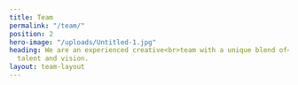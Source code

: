 ```yaml
---
title: Team
permalink: "/team/"
position: 2
hero-image: "/uploads/Untitled-1.jpg"
heading: We are an experienced creative<br>team with a unique blend of<br>passion,
  talent and vision.
layout: team-layout
---
```


